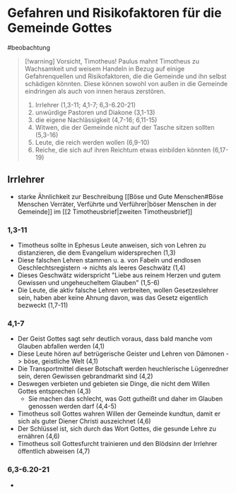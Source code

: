 # Gefahren und Risikofaktoren für die Gemeinde Gottes

#beobachtung 

> [!warning] Vorsicht, Timotheus!
> Paulus mahnt Timotheus zu Wachsamkeit und weisem Handeln in Bezug auf einige Gefahrenquellen und Risikofaktoren, die die Gemeinde und ihn selbst schädigen könnten. Diese können sowohl von außen in die Gemeinde eindringen als auch von innen heraus zerstören.
> 
> 1. Irrlehrer (1,3-11; 4,1-7; 6,3-6.20-21)
> 2. unwürdige Pastoren und Diakone (3,1-13)
> 3. die eigene Nachlässigkeit (4,7-16; 6,11-15)
> 4. Witwen, die der Gemeinde nicht auf der Tasche sitzen sollten (5,3-16)
> 5. Leute, die reich werden wollen (6,9-10)
> 6. Reiche, die sich auf ihren Reichtum etwas einbilden könnten (6,17-19)

## Irrlehrer

- starke Ähnlichkeit zur Beschreibung [[Böse und Gute Menschen#Böse Menschen Verräter, Verführte und Verführer|böser Menschen in der Gemeinde]] im [[2 Timotheusbrief|zweiten Timotheusbrief]]

### 1,3-11

- Timotheus sollte in Ephesus Leute anweisen, sich von Lehren zu distanzieren, die dem Evangelium widersprechen (1,3)
- Diese falschen Lehren stammen u. a. von Fabeln und endlosen Geschlechtsregistern -> nichts als leeres Geschwätz (1,4)
- Dieses Geschwätz widerspricht "Liebe aus reinem Herzen und gutem Gewissen und ungeheucheltem Glauben" (1,5-6)
- Die Leute, die aktiv falsche Lehren verbreiten, wollen Gesetzeslehrer sein, haben aber keine Ahnung davon, was das Gesetz eigentlich bezweckt (1,7-11)

### 4,1-7

- Der Geist Gottes sagt sehr deutlich voraus, dass bald manche vom Glauben abfallen werden (4,1)
- Diese Leute hören auf betrügerische Geister und Lehren von Dämonen -> böse, geistliche Welt (4,1)
- Die Transportmittel dieser Botschaft werden heuchlerische Lügenredner sein, deren Gewissen gebrandmarkt sind (4,2)
- Deswegen verbieten und gebieten sie Dinge, die nicht dem Willen Gottes entsprechen (4,3)
	- Sie machen das schlecht, was Gott gutheißt und daher im Glauben genossen werden darf (4,4-5)
- Timotheus soll Gottes wahren Willen der Gemeinde kundtun, damit er sich als guter Diener Christi auszeichnet (4,6)
- Der Schlüssel ist, sich durch das Wort Gottes, die gesunde Lehre zu ernähren (4,6)
- Timotheus soll Gottesfurcht trainieren und den Blödsinn der Irrlehrer öffentlich abweisen (4,7)

### 6,3-6.20-21

- 
